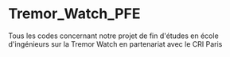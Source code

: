 # Tremor_Watch_PFE
Tous les codes concernant notre projet de fin d'études en école d'ingénieurs sur la Tremor Watch en partenariat avec le CRI Paris
